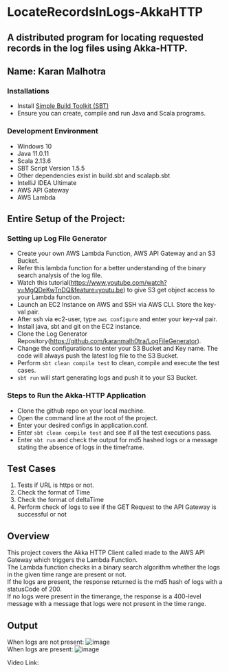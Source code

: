 # LocateRecordsInLogs-AkkaHTTP
A distributed program for locating requested records in the log files using Akka-HTTP.
---
Name: Karan Malhotra
---

### Installations
+ Install [Simple Build Toolkit (SBT)](https://www.scala-sbt.org/1.x/docs/index.html)
+ Ensure you can create, compile and run Java and Scala programs.

### Development Environment
+ Windows 10
+ Java 11.0.11
+ Scala 2.13.6
+ SBT Script Version 1.5.5
+ Other dependencies exist in build.sbt and scalapb.sbt
+ IntelliJ IDEA Ultimate
+ AWS API Gateway
+ AWS Lambda

## Entire Setup of the Project:
### Setting up Log File Generator
- Create your own AWS Lambda Function, AWS API Gateway and an S3 Bucket.
- Refer this lambda function for a better understanding of the binary search analysis of the log file.
- Watch this tutorial(https://www.youtube.com/watch?v=MgQDeKwTnDQ&feature=youtu.be) to give S3 get object access to your Lambda function.
- Launch an EC2 Instance on AWS and SSH via AWS CLI. Store the key-val pair.
- After ssh via ec2-user, type `aws configure` and enter your key-val pair.
- Install java, sbt and git on the EC2 instance.
- Clone the Log Generator Repository(https://github.com/karanmalh0tra/LogFileGenerator).
- Change the configurations to enter your S3 Bucket and Key name. The code will always push the latest log file to the S3 Bucket.
- Perform `sbt clean compile test` to clean, compile and execute the test cases.
- `sbt run` will start generating logs and push it to your S3 Bucket.

### Steps to Run the Akka-HTTP Application
- Clone the github repo on your local machine.
- Open the command line at the root of the project.
- Enter your desired configs in application.conf.
- Enter `sbt clean compile test` and see if all the test executions pass.
- Enter `sbt run` and check the output for md5 hashed logs or a message stating the absence of logs in the timeframe.

## Test Cases
1. Tests if URL is https or not.
2. Check the format of Time
3. Check the format of deltaTime
4. Perform check of logs to see if the GET Request to the API Gateway is successful or not

## Overview
This project covers the Akka HTTP Client called made to the AWS API Gateway which triggers the Lambda Function.<br/>
The Lambda function checks in a binary search algorithm whether the logs in the given time range are present or not.<br/>
If the logs are present, the response returned is the md5 hash of logs with a statusCode of 200.<br/>
If no logs were present in the timerange, the response is a 400-level message with a message that logs were not present in the time range.

## Output
When logs are not present:
![image](https://user-images.githubusercontent.com/22276682/140573937-d8383fb0-b30f-48bd-9442-914f4016e1e4.png)
<br/>
When logs are present:
![image](https://user-images.githubusercontent.com/22276682/140574082-5e064c07-dc87-49a6-befc-66c27a7c1337.png)

Video Link:

